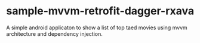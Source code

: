 # sample-mvvm-retrofit-dagger-rxava
A simple android applicaton to show a list of top taed movies using mvvm architecture and dependency injection.
